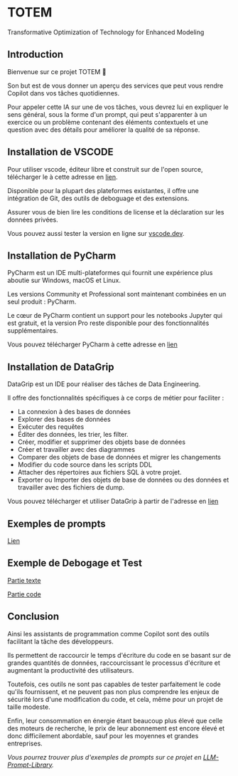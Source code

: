 # TOTEM
Transformative Optimization of Technology for Enhanced Modeling

## Introduction

Bienvenue sur ce projet TOTEM 💫

Son but est de vous donner un aperçu des services que peut vous rendre Copilot dans vos tâches quotidiennes.

Pour appeler cette IA sur une de vos tâches, vous devrez lui en expliquer le sens général, sous 
la forme d'un prompt, qui peut s'apparenter à un exercice ou un problème contenant des éléments
contextuels et une question avec des détails pour améliorer la qualité de sa réponse.

## Installation de VSCODE

Pour utiliser vscode, éditeur libre et construit sur de l'open source, télécharger le à cette adresse en [lien](https://code.visualstudio.com/download).

Disponible pour la plupart des plateformes existantes, il offre une intégration de Git, des outils de deboguage et des extensions.

Assurer vous de bien lire les conditions de license et la déclaration sur les données privées.

Vous pouvez aussi tester la version en ligne sur [vscode.dev](vscode.dev).

## Installation de PyCharm

PyCharm est un IDE multi-plateformes qui fournit une expérience plus aboutie sur Windows, macOS et Linux.

Les versions Community et Professional sont maintenant combinées en un seul produit : PyCharm.

Le cœur de PyCharm contient un support pour les notebooks Jupyter qui est gratuit, et la version Pro reste disponible pour des fonctionnalités supplémentaires.

Vous pouvez télécharger PyCharm à cette adresse en [lien](https://www.jetbrains.com/fr-fr/pycharm/download/?section=windows)

## Installation de DataGrip

DataGrip est un IDE pour réaliser des tâches de Data Engineering.

Il offre des fonctionnalités spécifiques à ce corps de métier pour faciliter :

* La connexion à des bases de données
* Explorer des bases de données
* Exécuter des requêtes
* Éditer des données, les trier, les filter.
* Créer, modifier et supprimer des objets base de données
* Créer et travailler avec des diagrammes
* Comparer des objets de base de données et migrer les changements
* Modifier du code source dans les scripts DDL
* Attacher des répertoires aux fichiers SQL à votre projet.
* Exporter ou Importer des objets de base de données ou des données et travailler avec des fichiers de dump.

Vous pouvez télécharger et utiliser DataGrip à partir de l'adresse en [lien](https://www.jetbrains.com/help/datagrip/installation-guide.html#standalone)

## Exemples de prompts

[Lien](docs/exemples_de_prompts.md)
## Exemple de Debogage et Test

[Partie texte](docs/debogage_et_tests.md)

[Partie code](docs/test_validation_email.ipynb)

## Conclusion

Ainsi les assistants de programmation comme Copilot sont des outils facilitant la tâche des développeurs.

Ils permettent de raccourcir le temps d'écriture du code en se basant sur de grandes quantités
de données, raccourcissant le processus d'écriture et augmentant la productivité des utilisateurs.

Toutefois, ces outils ne sont pas capables de tester parfaitement le code qu'ils fournissent, et ne peuvent pas non plus comprendre les enjeux de sécurité lors d'une modification du code, et cela, même pour un projet de taille modeste.

Enfin, leur consommation en énergie étant beaucoup plus élevé que celle des moteurs de recherche,
le prix de leur abonnement est encore élevé et donc difficilement abordable, sauf pour les moyennes et grandes entreprises.

*Vous pourrez trouver plus d'exemples de prompts sur ce projet en [LLM-Prompt-Library](https://github.com/sha-cmd/LLM-Prompt-Library).*